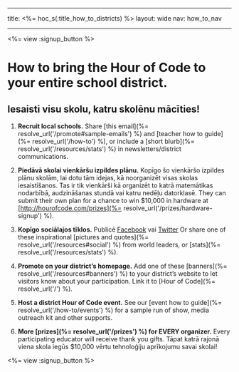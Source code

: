 * * *

title: <%= hoc_s(:title_how_to_districts) %> layout: wide nav: how_to_nav

* * *

<%= view :signup_button %>

# How to bring the Hour of Code to your entire school district.

## Iesaisti visu skolu, katru skolēnu mācīties!

  1. **Recruit local schools.** Share [this email](%= resolve_url('/promote#sample-emails') %) and [teacher how to guide](%= resolve_url('/how-to') %), or include a [short blurb](%= resolve_url('/resources/stats') %) in newsletters/district communications.

  2. **Piedāvā skolai vienkāršu izpildes plānu.** Kopīgo šo vienkāršo izpildes plānu skolām, lai dotu tām idejas, kā noorganizēt visas skolas iesaistīšanos. Tas ir tik vienkārši kā organizēt to katrā matemātikas nodarbībā, audzināšanas stundā vai katru nedēļu datorklasē. They can submit their own plan for a chance to win $10,000 in hardware at [http://hourofcode.com/prizes](%= resolve_url('/prizes/hardware-signup') %).

  3. **Kopīgo sociālajos tīklos.** Publicē [Facebook](https://www.facebook.com/sharer/sharer.php?u=http%3A%2F%2Fhourofcode.com%2Fus) vai [Twitter](https://twitter.com/intent/tweet?url=http%3A%2F%2Fhourofcode.com&text=I%27m%20participating%20in%20this%20year%27s%20%23HourOfCode%2C%20are%20you%3F%20%40codeorg&original_referer=https%3A%2F%2Fwww.google.com%2Furl%3Fq%3Dhttps%253A%252F%252Ftwitter.com%252Fshare%253Fhashtags%253D%2526amp%253Brelated%253Dcodeorg%2526amp%253Btext%253DI%252527m%252Bparticipating%252Bin%252Bthis%252Byear%252527s%252B%252523HourOfCode%25252C%252Bare%252Byou%25253F%252B%252540codeorg%2526amp%253Burl%253Dhttp%25253A%25252F%25252Fhourofcode.com%26sa%3DD%26sntz%3D1%26usg%3DAFQjCNE1GLTUbKZfMlEh9Aj5w0iswz6PYQ&related=codeorg&hashtags=) Or share one of these inspirational [pictures and quotes](%= resolve_url('/resources#social') %) from world leaders, or [stats](%= resolve_url('/resources/stats') %).

  4. **Promote on your district’s homepage.** Add one of these [banners](%= resolve_url('/resources#banners') %) to your district’s website to let visitors know about your participation. Link it to [Hour of Code](%= resolve_url('/') %).

  5. **Host a district Hour of Code event.** See our [event how to guide](%= resolve_url('/how-to/events') %) for a sample run of show, media outreach kit and other supports.

  6. **More [prizes](%= resolve_url('/prizes') %) for EVERY organizer.** Every participating educator will receive thank you gifts. Tāpat katrā rajonā viena skola iegūs $10,000 vērtu tehnoloģiju aprīkojumu savai skolai!

<%= view :signup_button %>
